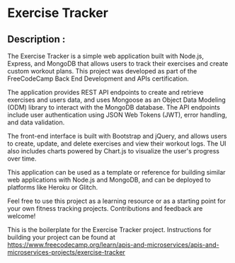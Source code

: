 # Exercise Tracker

## Description : 
The Exercise Tracker is a simple web application built with Node.js, Express, and MongoDB that allows users to track their exercises and create custom workout plans. This project was developed as part of the FreeCodeCamp Back End Development and APIs certification.

The application provides REST API endpoints to create and retrieve exercises and users data, and uses Mongoose as an Object Data Modeling (ODM) library to interact with the MongoDB database. The API endpoints include user authentication using JSON Web Tokens (JWT), error handling, and data validation.

The front-end interface is built with Bootstrap and jQuery, and allows users to create, update, and delete exercises and view their workout logs. The UI also includes charts powered by Chart.js to visualize the user's progress over time.

This application can be used as a template or reference for building similar web applications with Node.js and MongoDB, and can be deployed to platforms like Heroku or Glitch.

Feel free to use this project as a learning resource or as a starting point for your own fitness tracking projects. Contributions and feedback are welcome!




This is the boilerplate for the Exercise Tracker project. Instructions for building your project can be found at https://www.freecodecamp.org/learn/apis-and-microservices/apis-and-microservices-projects/exercise-tracker
